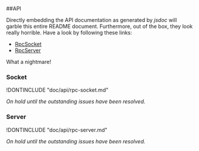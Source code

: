 ##API

Directly embedding the API documentation as generated by _jsdoc_ will garble this entire README document. Furthermore, out of the box, they look really horrible. Have a look by following these links:

* [RpcSocket](https://github.com/eriksank/rpc-websocket/blob/master/doc/api/rpc-socket.md)
* [RpcServer](https://github.com/eriksank/rpc-websocket/blob/master/doc/api/rpc-server.md)

What a nightmare!

### Socket

!DONTINCLUDE "doc/api/rpc-socket.md"


_On hold until the outstanding issues have been resolved._

### Server

!DONTINCLUDE "doc/api/rpc-server.md"


_On hold until the outstanding issues have been resolved._

